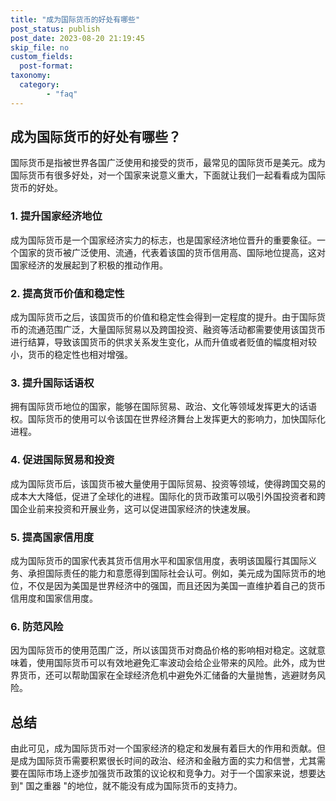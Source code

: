 ```yaml
---
title: "成为国际货币的好处有哪些"
post_status: publish
post_date: 2023-08-20 21:19:45
skip_file: no
custom_fields: 
  post-format: 
taxonomy:
  category:
        - "faq"
---
```


## 成为国际货币的好处有哪些？

国际货币是指被世界各国广泛使用和接受的货币，最常见的国际货币是美元。成为国际货币有很多好处，对一个国家来说意义重大，下面就让我们一起看看成为国际货币的好处。

### 1. 提升国家经济地位

成为国际货币是一个国家经济实力的标志，也是国家经济地位晋升的重要象征。一个国家的货币被广泛使用、流通，代表着该国的货币信用高、国际地位提高，这对国家经济的发展起到了积极的推动作用。

### 2. 提高货币价值和稳定性

成为国际货币之后，该国货币的价值和稳定性会得到一定程度的提升。由于国际货币的流通范围广泛，大量国际贸易以及跨国投资、融资等活动都需要使用该国货币进行结算，导致该国货币的供求关系发生变化，从而升值或者贬值的幅度相对较小，货币的稳定性也相对增强。

### 3. 提升国际话语权

拥有国际货币地位的国家，能够在国际贸易、政治、文化等领域发挥更大的话语权。国际货币的使用可以令该国在世界经济舞台上发挥更大的影响力，加快国际化进程。

### 4. 促进国际贸易和投资

成为国际货币后，该国货币被大量使用于国际贸易、投资等领域，使得跨国交易的成本大大降低，促进了全球化的进程。国际化的货币政策可以吸引外国投资者和跨国企业前来投资和开展业务，这可以促进国家经济的快速发展。

### 5. 提高国家信用度

成为国际货币的国家代表其货币信用水平和国家信用度，表明该国履行其国际义务、承担国际责任的能力和意愿得到国际社会认可。例如，美元成为国际货币的地位，不仅是因为美国是世界经济中的强国，而且还因为美国一直维护着自己的货币信用度和国家信用度。

### 6. 防范风险

因为国际货币的使用范围广泛，所以该国货币对商品价格的影响相对稳定。这就意味着，使用国际货币可以有效地避免汇率波动会给企业带来的风险。此外，成为世界货币，还可以帮助国家在全球经济危机中避免外汇储备的大量抛售，逃避财务风险。

## 总结

由此可见，成为国际货币对一个国家经济的稳定和发展有着巨大的作用和贡献。但是成为国际货币需要积累很长时间的政治、经济和金融方面的实力和信誉，尤其需要在国际市场上逐步加强货币政策的议论权和竞争力。对于一个国家来说，想要达到" 国之重器 "的地位，就不能没有成为国际货币的支持力。
